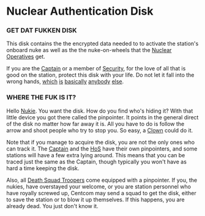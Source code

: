 # Nuclear Authentication Disk
### GET DAT FUKKEN DISK


This disk contains the the encrypted data needed to to activate the station's onboard nuke as well as the the nuke-on-wheels that the [Nuclear Operatives](Nuclear-Emergency.md) get.

If you are the [Captain](Captain.md) or a member of [Security](Security.md), for the love of all that is good on the station, protect this disk with your life. Do not let it fall into the wrong hands, [which](Chief-Engineer.md) [is](Janitor.md) [basically](Assistant.md) [anybody](Mime.md) [else](Clown.md).


### WHERE THE FUK IS IT?

Hello [Nukie](Nuclear-Emergency.md). You want the disk. How do you find who's hiding it? With that little device you got there called the pinpointer. It points in the general direct of the disk no matter how far away it is. All you have to do is follow the arrow and shoot people who try to stop you. So easy, a [Clown](Clown.md) could do it.

Note that if you manage to acquire the disk, you are not the only ones who can track it. The [Captain](Captain.md) and the [HoS](Head-of-Security.md) have their own pinpointers, and some stations will have a few extra lying around. This means that you can be traced just the same as the Captain, though typically you won't have as hard a time keeping the disk. 

Also, all [Death Squad Troopers](Death-Squad.md) come equipped with a pinpointer. If you, the nukies, have overstayed your welcome, or you are station personnel who have royally screwed up, Centcom may send a squad to get the disk, either to save the station or to blow it up themselves. If this happens, you are already dead. You just don't know it.

 

